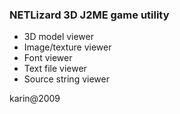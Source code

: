 ### NETLizard 3D J2ME game utility

 * 3D model viewer
 * Image/texture viewer
 * Font viewer
 * Text file viewer
 * Source string viewer

karin@2009
